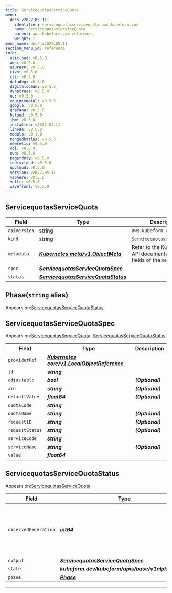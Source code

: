 ```yaml
---
title: ServicequotasServiceQuota
menu:
  docs_v2022.05.11:
    identifier: servicequotasservicequota-aws.kubeform.com
    name: ServicequotasServiceQuota
    parent: aws.kubeform.com-reference
    weight: 1
menu_name: docs_v2022.05.11
section_menu_id: reference
info:
  alicloud: v0.5.0
  aws: v0.5.0
  azurerm: v0.5.0
  civo: v0.5.0
  cli: v0.2.0
  datadog: v0.5.0
  digitalocean: v0.5.0
  dynatrace: v0.5.0
  ec: v0.5.0
  equinixmetal: v0.5.0
  google: v0.5.0
  grafana: v0.5.0
  hcloud: v0.5.0
  ibm: v0.5.0
  installer: v2022.05.11
  linode: v0.5.0
  module: v0.1.0
  mongodbatlas: v0.5.0
  newrelic: v0.5.0
  oci: v0.5.0
  ovh: v0.5.0
  pagerduty: v0.5.0
  rediscloud: v0.5.0
  upcloud: v0.5.0
  version: v2022.05.11
  vsphere: v0.5.0
  vultr: v0.5.0
  wavefront: v0.5.0
---
```


## ServicequotasServiceQuota
| Field | Type | Description |
| ------ | ----- | ----------- |
| `apiVersion` | string | `aws.kubeform.com/v1alpha1` |
|    `kind` | string | `ServicequotasServiceQuota` |
| `metadata` | ***[Kubernetes meta/v1.ObjectMeta](https://v1-22.docs.kubernetes.io/docs/reference/generated/kubernetes-api/v1.22/#objectmeta-v1-meta)***|Refer to the Kubernetes API documentation for the fields of the `metadata` field.|
| `spec` | ***[ServicequotasServiceQuotaSpec](#servicequotasservicequotaspec)***||
| `status` | ***[ServicequotasServiceQuotaStatus](#servicequotasservicequotastatus)***||
## Phase(`string` alias)

Appears on:[ServicequotasServiceQuotaStatus](#servicequotasservicequotastatus)

## ServicequotasServiceQuotaSpec

Appears on:[ServicequotasServiceQuota](#servicequotasservicequota), [ServicequotasServiceQuotaStatus](#servicequotasservicequotastatus)

| Field | Type | Description |
| ------ | ----- | ----------- |
| `providerRef` | ***[Kubernetes core/v1.LocalObjectReference](https://v1-22.docs.kubernetes.io/docs/reference/generated/kubernetes-api/v1.22/#localobjectreference-v1-core)***||
| `id` | ***string***||
| `adjustable` | ***bool***| ***(Optional)*** |
| `arn` | ***string***| ***(Optional)*** |
| `defaultValue` | ***float64***| ***(Optional)*** |
| `quotaCode` | ***string***||
| `quotaName` | ***string***| ***(Optional)*** |
| `requestID` | ***string***| ***(Optional)*** |
| `requestStatus` | ***string***| ***(Optional)*** |
| `serviceCode` | ***string***||
| `serviceName` | ***string***| ***(Optional)*** |
| `value` | ***float64***||
## ServicequotasServiceQuotaStatus

Appears on:[ServicequotasServiceQuota](#servicequotasservicequota)

| Field | Type | Description |
| ------ | ----- | ----------- |
| `observedGeneration` | ***int64***| ***(Optional)*** Resource generation, which is updated on mutation by the API Server.|
| `output` | ***[ServicequotasServiceQuotaSpec](#servicequotasservicequotaspec)***| ***(Optional)*** |
| `state` | ***kubeform.dev/kubeform/apis/base/v1alpha1.State***| ***(Optional)*** |
| `phase` | ***[Phase](#phase)***| ***(Optional)*** |
---
